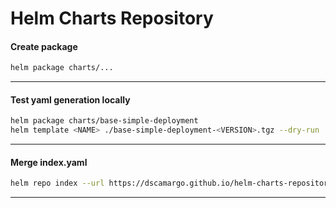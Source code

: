 # Helm Charts Repository

#### Create package
```bash
helm package charts/...
```
---

#### Test yaml generation locally
```bash
helm package charts/base-simple-deployment
helm template <NAME> ./base-simple-deployment-<VERSION>.tgz --dry-run
```
---
#### Merge index.yaml
```bash
helm repo index --url https://dscamargo.github.io/helm-charts-repository --merge index.yaml .
```
---